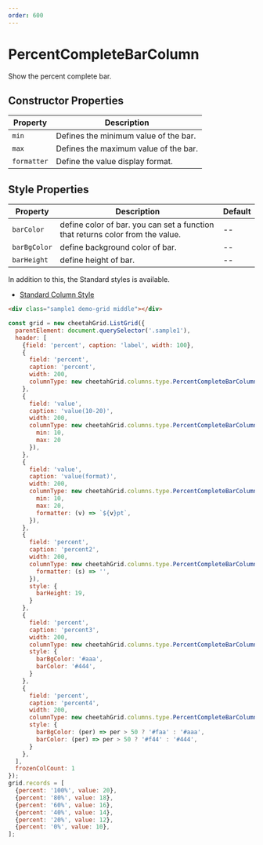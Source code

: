 ```yaml
---
order: 600
---
```


# PercentCompleteBarColumn

Show the percent complete bar.

## Constructor Properties

|Property|Description|
|---|---|
| `min` | Defines the minimum value of the bar. |
| `max` | Defines the maximum value of the bar. |
| `formatter` | Define the value display format. |

## Style Properties

|Property|Description|Default|
|---|---|---|
|`barColor`|define color of bar. you can set a function that returns color from the value.|--|
|`barBgColor`|define background color of bar.|--|
|`barHeight`|define height of bar.|--|

In addition to this, the Standard styles is available.

- [Standard Column Style](../column_styles/README.md)

<code-preview>

```html
<div class="sample1 demo-grid middle"></div>
```

```js
const grid = new cheetahGrid.ListGrid({
  parentElement: document.querySelector('.sample1'),
  header: [
    {field: 'percent', caption: 'label', width: 100},
    {
      field: 'percent',
      caption: 'percent',
      width: 200,
      columnType: new cheetahGrid.columns.type.PercentCompleteBarColumn(),
    },
    {
      field: 'value',
      caption: 'value(10-20)',
      width: 200,
      columnType: new cheetahGrid.columns.type.PercentCompleteBarColumn({
        min: 10,
        max: 20
      }),
    },
    {
      field: 'value',
      caption: 'value(format)',
      width: 200,
      columnType: new cheetahGrid.columns.type.PercentCompleteBarColumn({
        min: 10,
        max: 20,
        formatter: (v) => `${v}pt`,
      }),
    },
    {
      field: 'percent',
      caption: 'percent2',
      width: 200,
      columnType: new cheetahGrid.columns.type.PercentCompleteBarColumn({
        formatter: (s) => '',
      }),
      style: {
        barHeight: 19,
      }
    },
    {
      field: 'percent',
      caption: 'percent3',
      width: 200,
      columnType: new cheetahGrid.columns.type.PercentCompleteBarColumn(),
      style: {
        barBgColor: '#aaa',
        barColor: '#444',
      }
    },
    {
      field: 'percent',
      caption: 'percent4',
      width: 200,
      columnType: new cheetahGrid.columns.type.PercentCompleteBarColumn(),
      style: {
        barBgColor: (per) => per > 50 ? '#faa' : '#aaa',
        barColor: (per) => per > 50 ? '#f44' : '#444',
      }
    },
  ],
  frozenColCount: 1
});
grid.records = [
  {percent: '100%', value: 20},
  {percent: '80%', value: 18},
  {percent: '60%', value: 16},
  {percent: '40%', value: 14},
  {percent: '20%', value: 12},
  {percent: '0%', value: 10},
];
```

</code-preview>
